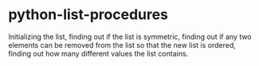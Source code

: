 # python-list-procedures
 Initializing the list, finding out if the list is symmetric, finding out if any two elements can be removed from the list so that the new list is ordered, finding out how many different values the list contains.
